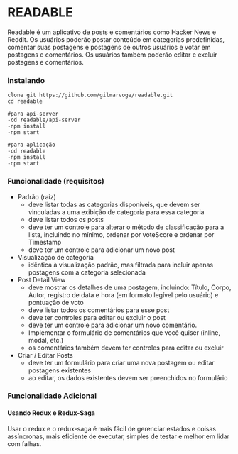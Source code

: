 # READABLE

Readable é um aplicativo de posts e comentários como Hacker News e Reddit. Os usuários poderão postar conteúdo em categorias predefinidas, comentar suas postagens e postagens de outros usuários e votar em postagens e comentários. Os usuários também poderão editar e excluir postagens e comentários.


### Instalando

```
clone git https://github.com/gilmarvoge/readable.git
cd readable

#para api-server
-cd readable/api-server
-npm install
-npm start

#para aplicação
-cd readable
-npm install
-npm start

```

### Funcionalidade (requisitos)

- Padrão (raiz)
    - deve listar todas as categorias disponíveis, que devem ser vinculadas a uma exibição de categoria para essa categoria
    - deve listar todos os posts
    - deve ter um controle para alterar o método de classificação para a lista, incluindo no mínimo, ordenar por voteScore e ordenar por Timestamp
    - deve ter um controle para adicionar um novo post
- Visualização de categoria
    - idêntica à visualização padrão, mas filtrada para incluir apenas postagens com a categoria selecionada
- Post Detail View
    - deve mostrar os detalhes de uma postagem, incluindo: Título, Corpo, Autor, registro de data e hora (em formato legível pelo usuário) e pontuação de voto
    - deve listar todos os comentários para esse post
    - deve ter controles para editar ou excluir o post
    - deve ter um controle para adicionar um novo comentário.
    - Implementar o formulário de comentários que você quiser (inline, modal, etc.)
    - os comentários também devem ter controles para editar ou excluir
- Criar / Editar Posts
    - deve ter um formulário para criar uma nova postagem ou editar postagens existentes
    - ao editar, os dados existentes devem ser preenchidos no formulário

### Funcionalidade Adicional
#### Usando Redux e Redux-Saga
Usar o redux e o redux-saga é mais fácil de gerenciar estados e coisas assíncronas, mais eficiente de executar, simples de testar e melhor em lidar com falhas.
